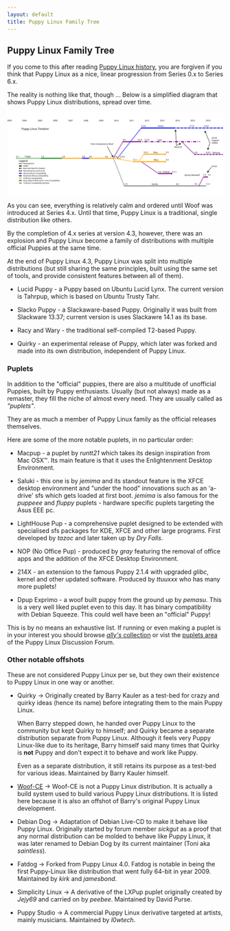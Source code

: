 ```yaml
---
layout: default
title: Puppy Linux Family Tree
---
```

## Puppy Linux Family Tree

If you come to this after reading [Puppy Linux history](history.html),
you are forgiven if you think that Puppy Linux as a nice, linear
progression from Series 0.x to Series 6.x. 

The reality is nothing like that, though ... 
Below is a simplified diagram that shows Puppy Linux distributions, 
spread over time.

![Puppy Linux family tree image](timeline_puppy.svg)

As you can see, everything is relatively calm and ordered until 
Woof was introduced at Series 4.x. Until that time, Puppy Linux is
a traditional, single distribution like others. 

By the completion of 4.x series at version 4.3, however, there was
an explosion and Puppy Linux become a family of distributions with 
multiple official Puppies at the same time.

At the end of Puppy Linux 4.3, Puppy Linux was split into multiple
distributions (but still sharing the same principles, built using 
the same set of tools, and provide consistent features between all of
them).

 - Lucid Puppy - a Puppy based on Ubuntu Lucid Lynx. The current version 
   is Tahrpup, which is based on Ubuntu Trusty Tahr.
   
 - Slacko Puppy - a Slackaware-based Puppy. Originally it was built from
   Slackware 13.37; current version is uses Slackawre 14.1 as its base.
   
 - Racy and Wary - the traditional 
   self-compiled T2-based Puppy.
 
 - Quirky - an experimental release of Puppy, which later was forked
   and made into its own distribution, independent of Puppy Linux.




### Puplets

In addition to the "official" puppies, there are also a multitude of
unofficial Puppies, built by Puppy enthusiasts. Usually (but not always)
made as a remaster, they fill the niche of almost every need. They
are usually called as _"puplets"_.

They are as much a member of Puppy Linux family as the official releases
themselves.

Here are some of the more notable puplets, in no particular order:

  * Macpup - a puplet by _runtt21_ which takes its design inspiration
    from Mac OSX™. Its main feature is that it uses the Enlightenment
    Desktop Environment.
    
  * Saluki - this one is by _jemima_ and its standout feature is the
    XFCE desktop environment and "under the hood" innovations such as
    an 'a-drive' sfs which gets loaded at first boot. _jemima_ is also
    famous for the _puppeee_ and _fluppy_ puplets - hardware specific puplets
    targeting the Asus EEE pc.
    
  * LightHouse Pup - a comprehensive puplet designed to be extended with
    specialised sfs packages for KDE, XFCE and other large programs. First
    developed by _tazoc_ and later taken up by _Dry Falls_.
    
  * NOP (No Office Pup) - produced by _gray_ featuring the removal of office
    apps and the addition of the XFCE Desktop Environment.
    
  * 214X - an extension to the famous Puppy 2.1.4 with upgraded _glibc_,
    kernel and other updated software. Produced by _ttuuxxx_ who has many
    more puplets!
    
  * Dpup Exprimo - a woof built puppy from the ground up by _pemasu_. This 
    is a very well liked puplet even to this day. It has binary compatibility
    with Debian Squeeze. This could well have been an "official" Puppy!
    
This is by no means an exhaustive list. If running or even making a puplet
is in your interest you should browse 
[_ally's_ collection](https://archive.org/details/puppylinux) or vist the
[puplets area](http://www.murga-linux.com/puppy/index.php?f=35) of the 
Puppy Linux Discussion Forum.

### Other notable offshots

These are not considered Puppy Linux per se, but they own their
existence to Puppy Linux in one way or another.

 * Quirky → Originally created by Barry Kauler as a test-bed for crazy 
   and quirky ideas (hence its name) before integrating them to the main 
   Puppy Linux.
   
   When Barry stepped down, he handed over Puppy Linux to the community
   but kept Quirky to himself; and Quirky became a separate distribution
   separate from Puppy Linux. Although it feels very Puppy Linux-like
   due to its heritage, Barry himself said many times that Quirky 
   is **not** Puppy and don't expect it to behave and work like Puppy.
   
   Even as a separate distribution, it still retains its purpose as a
   test-bed for various ideas. Maintained by Barry Kauler himself.
     
 * [Woof-CE](woof-ce.html) → Woof-CE is not a Puppy Linux distribution.
   It is actually a build system used to build various Puppy Linux
   distributions. It is listed here because it is also an offshot of
   Barry's original Puppy Linux development.
 
 * Debian Dog → Adaptation of Debian Live-CD to make it behave like
   Puppy Linux. Originally started by forum member _sickgut_ as a proof
   that any normal distribution can be molded to behave like Puppy Linux,
   it was later renamed to Debian Dog by its current maintainer
   (Toni aka _saintless_).
 
 * Fatdog → Forked from Puppy Linux 4.0. Fatdog is notable in being
   the first Puppy-Linux like distribution that went fully 64-bit in
   year 2009. Maintained by _kirk_ and _jamesbond_.
 
 * Simplicity Linux →  A derivative of the LXPup puplet originally
   created by _Jejy69_ and carried on by _peebee_. Maintained by
   David Purse.
 
 * Puppy Studio →  A commercial Puppy Linux derivative targeted at
   artists, mainly musicians. Maintained by _l0wtech_.

